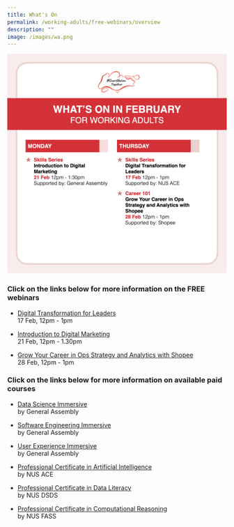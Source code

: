 ```yaml
---
title: What's On
permalink: /working-adults/free-webinars/overview
description: ""
image: /images/wa.png
---
```

![Free webinars in February for working adults](/images/feb-2022/Overview-WA.png)

### Click on the links below for more information on the FREE webinars

* [Digital Transformation for Leaders](https://go.gov.sg/wadigitransformation-feb22) <br>
17 Feb,  12pm - 1pm
 
* [Introduction to Digital Marketing](https://go.gov.sg/wadigimarketing-feb22) <br>
 21 Feb, 12pm - 1.30pm  
 
* [Grow Your Career in Ops Strategy and Analytics with Shopee](https://go.gov.sg/waecommerce-feb22) <br>
 28 Feb, 12pm - 1pm
 

### Click on the links below for more information on available paid courses

* [Data Science Immersive](/working-adults/paid-courses/ga-data-sci) <br>
 by General Assembly
 
* [Software Engineering Immersive](/working-adults/paid-courses/ga-software-eng) <br>
 by General Assembly
 
* [User Experience Immersive](/working-adults/paid-courses/ga-user-exp) <br>
 by General Assembly 
 
* [Professional Certificate in Artificial Intelligence](/working-adults/deep-dive/nus-ai) <br>
 by NUS ACE
 
* [Professional Certificate in Data Literacy](/working-adults/paid-courses/nus-data-lit) <br>
 by NUS DSDS
 
 * [Professional Certificate in Computational Reasoning](/working-adults/paid-courses/nus-cr) <br>
 by NUS FASS